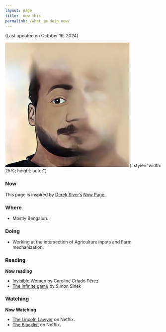 ```yaml
---
layout: page
title:  now this
permalink: /what_im_doin_now/
---
```

(Last updated on October 19, 2024)

![itsme](/images/dinesh.jpg){: style="width: 25%; height: auto;"}<br>

### Now

This page is inspired by [Derek Siver’s](https://sive.rs/) [Now Page.](https://nownownow.com/) 

### Where

- Mostly Bengaluru

### Doing

- Working at the intersection of Agriculture inputs and Farm mechanization.

### Reading

**Now reading**

- [Invisible Women](https://www.goodreads.com/book/show/41104077-invisible-women) by Caroline Criado Pérez
- [The infinite game](https://simonsinek.com/books/the-infinite-game/) by Simon Sinek

### Watching

**Now Watching**

- [The Lincoln Lawyer](https://en.wikipedia.org/wiki/The_Lincoln_Lawyer_(TV_series)) on Netflix.
- [The Blacklist](https://en.wikipedia.org/wiki/The_Blacklist) on Netflix.
